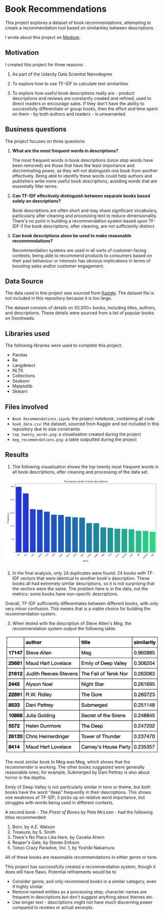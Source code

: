 # Book Recommendations

This project explores a dataset of book recommendations, attempting to create a recommendation tool based on similarities between descriptions.

I wrote about this project on [Medium](https://medium.com/@Peritract/making-book-recommendations-with-tf-idf-16ae37534698).

## Motivation

I created this project for three reasons:

1. As part of the Udacity Data Scientist Nanodegree

2. To explore how to use TF-IDF to calculate text similarities

3. To explore how useful book descriptions really are - product descriptions and reviews are constantly created and refined, used to direct readers or encourage sales. If they don't have the ability to successfully differentiate or group books, then the effort and time spent on them - by both authors and readers - is unwarranted.

## Business questions

The project focuses on three questions:

1. **What are the most frequent words in descriptions?**

    The most frequent words in book descriptions (once stop words have been removed) are those that have the least importance and discriminating power, as they will not distinguish one book from another effectively. Being able to identify these words could help authors and publishers write more useful book descriptions, avoiding words that are essentially filler terms.


2. **Can TF-IDF effectively distinguish between separate books based solely on descriptions?**

    Book descriptions are often short and may share significant vocabulary, particularly after cleaning and processing text to reduce dimensionality. There's no point in building a recommendation system based upon TF-IDF if the book descriptions, after cleaning, are not sufficiently distinct.


3. **Can book descriptions alone be used to make reasonable recommendations?**

    Recommendation systems are used in all sorts of customer-facing contexts; being able to recommend products to consumers based on their past behaviour or interests has obvious implications in terms of boosting sales and/or customer engagement.

## Data Source

The data used in this project was sourced from [Kaggle](https://www.kaggle.com/meetnaren/goodreads-best-books). The dataset file is not included in this repository because it is too large. 

The dataset consists of details on 50,000+ books, including titles, authors, and descriptions. These details were sourced from a list of popular books on Goodreads.

## Libraries used

The following libraries were used to complete this project:

- Pandas
- Re
- Langdetect
- NLTK
- Collections
- Seaborn
- Matplotlib
- Sklearn

## Files involved

- `Book Recommendations.ipynb`: the project notebook, containing all code
- `book_data.csv`: the dataset, sourced from Kaggle and not included in this repository due to size constraints
- `top_twenty_words.png`: a visualisation created during the project
- `meg_recommendations.png`: a table outputted during the project

## Results

1. The following visualisation shows the top twenty most frequent words in all book descriptions, after cleaning and processing of the data set.

![top_twenty_words_visualisation](top_twenty_words.png)

2. In the final analysis, only 24 duplicates were found: 24 books with TF-IDF vectors that were identical to another book's description. These books all had extremely similar descriptions, so it is not surprising that the vectors were the same. The problem here is in the data, not the metrics: some books have non-specifc descriptions.

Overall, TF-IDF sufficiently differentiates between different books, with only very minor confusion. This means that is a viable choice for building the recommendation system.


3. When tested with the description of Steve Alten's *Meg*, the recommendation system output the following table:

![Meg Recommendations](meg_recommendations.png)

The most similar book to Meg was Meg, which shows that the recommender is working. The other books suggested were generally reasonable ones; for example, Submerged by Dani Pettrey is also about horror in the depths.

Emily of Deep Valley is not particularly similar in tone or theme, but both books have the word "deep" frequently in their descriptions. This shows one weakness of TF-IDF; it picks up on relative word importance, but struggles with words being used in different contexts.

A second book - *The Priest of Bones* by Pete McLean - had the following titles recommended:

1. Born, by A.E. Watson
2. Treasure, by S.  Smith
3. There's No Place Like Here, by Cecelia Ahern
4. Reaper's Gale, by Steven Erikson
5. Tokyo Crazy Paradise, Vol. 1, by Yoshiki Nakamura

All of these books are reasonable recommendations in either genre or tone.

This project has successfully created a recommendation system, though it does still have flaws. Potential refinements would be to

- Consider genre, and only recommend books in a similar category, even if highly similar
- Remove named entities as a processing step; character names are frequent in descriptions but don't suggest anything about themes etc.
- Use longer text - descriptions might not have much discerning power compared to reviews or actual excerpts.

